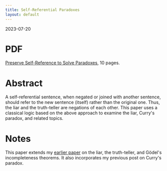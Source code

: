 ```yaml
---
title: Self-Referential Paradoxes
layout: default
---
```

<p class="date">2023-07-20</p>

# PDF
[Preserve Self-Reference to Solve Paradoxes](/docs/wyde-self-reference.pdf), 10 pages.

# Abstract
A self-referential sentence, when negated or joined with another sentence, should refer to the new sentence (itself) rather than the original one. Thus, the liar and the truth-teller are negations of each other. This paper uses a classical logic based on the above approach to examine the liar, Curry's paradox, and related topics.

# Notes
This paper extends my [earlier paper](/thoughts/negation/) on
the liar, the truth-teller, and G&ouml;del's incompleteness theorems. It also incorporates
my previous post on Curry's paradox.

